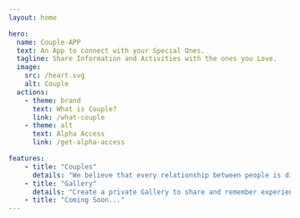 ```yaml
---
layout: home

hero:
  name: Couple-APP
  text: An App to connect with your Special Ones.
  tagline: Share Information and Activities with the ones you Love.
  image:
    src: /heart.svg
    alt: Couple
  actions:
    - theme: brand
      text: What is Couple?
      link: /what-couple
    - theme: alt
      text: Alpha Access
      link: /get-alpha-access

features:
    - title: "Couples"
      details: "We believe that every relationship between people is different"
    - title: "Gallery"
      details: "Create a private Gallery to share and remember experiences"
    - title: "Coming Soon..."
---
```

